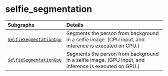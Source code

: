 # selfie_segmentation

Subgraphs|Details
:--- | :---
[`SelfieSegmentationCpu`](https://github.com/google-ai-edge/mediapipe/tree/master/mediapipe/modules/selfie_segmentation/selfie_segmentation_cpu.pbtxt)| Segments the person from background in a selfie image. (CPU input, and inference is executed on CPU.)
[`SelfieSegmentationGpu`](https://github.com/google-ai-edge/mediapipe/tree/master/mediapipe/modules/selfie_segmentation/selfie_segmentation_gpu.pbtxt)| Segments the person from background in a selfie image. (GPU input, and inference is executed on GPU.)
